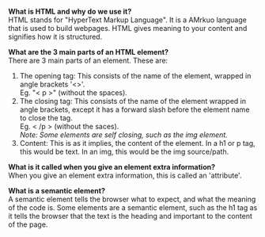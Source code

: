 **What is HTML and why do we use it?**  
HTML stands for "HyperText Markup Language". It is a AMrkuo language that is used to build webpages. HTML gives meaning to your content and signifies how it is structured. 

**What are the 3 main parts of an HTML element?**  
There are 3 main parts of an element. These are:
1. The opening tag: This consists of the name of the element, wrapped in angle brackets '<>'.  
Eg. "< p >" (without the spaces).
2. The closing tag: This consists of the name of the element wrapped in angle brackets, except it has a forward slash before the element name to close the tag.  
Eg. < /p > (without the saces).  
*Note: Some elements are self closing, such as the img element.*
3. Content: This is as it implies, the content of the element. In a h1 or p tag, this would be text. In an img, this would be the img source/path.

**What is it called when you give an element extra information?**  
When you give an element extra information, this is called an 'attribute'.

**What is a semantic element?**  
A semantic element tells the browser what to expect, and what the meaning of the code is. Some elements are a semantic element, such as the h1 tag as it tells the browser that the text is the heading and important to the content of the page.